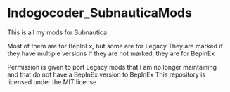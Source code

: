 # Indogocoder_SubnauticaMods

This is all my mods for Subnautica

Most of them are for BepInEx, but some are for Legacy
They are marked if they have multiple versions
If they are not marked, they are for BepInEx

Permission is given to port Legacy mods that I am no longer maintaining and that do not have a BepInEx version to BepInEx
This repository is licensed under the MIT license

